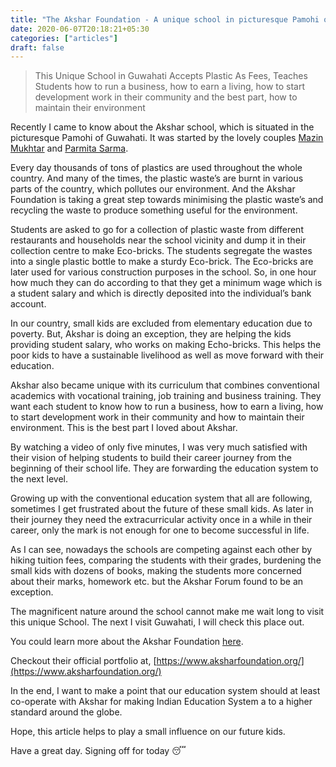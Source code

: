 ```yaml
---
title: "The Akshar Foundation - A unique school in picturesque Pamohi of Guwahati"
date: 2020-06-07T20:18:21+05:30
categories: ["articles"]
draft: false
---
```


> This Unique School in Guwahati Accepts Plastic As Fees, Teaches Students how to run a business, how to earn a living, how to start development work in their community and the best part, how to maintain their environment

<!--more-->

Recently I came to know about the Akshar school, which is situated in the picturesque Pamohi of Guwahati. It was started by the lovely couples [Mazin Mukhtar](https://www.linkedin.com/in/mazin-mukhtar-587a1010b/) and [Parmita Sarma](https://www.linkedin.com/in/parmita-sarma-akshar/).

Every day thousands of tons of plastics are used throughout the whole country. And many of the times, the plastic waste’s are burnt in various parts of the country, which pollutes our environment. And the Akshar Foundation is taking a great step towards minimising the plastic waste’s and recycling the waste to produce something useful for the environment.

Students are asked to go for a collection of plastic waste from different restaurants and households near the school vicinity and dump it in their collection centre to make Eco-bricks. The students segregate the wastes into a single plastic bottle to make a sturdy Eco-brick. The Eco-bricks are later used for various construction purposes in the school. So, in one hour how much they can do according to that they get a minimum wage which is a student salary and which is directly deposited into the individual’s bank account.

In our country, small kids are excluded from elementary education due to poverty. But, Akshar is doing an exception, they are helping the kids providing student salary, who works on making Echo-bricks. This helps the poor kids to have a sustainable livelihood as well as move forward with their education.

Akshar also became unique with its curriculum that combines conventional academics with vocational training, job training and business training. They want each student to know how to run a business, how to earn a living, how to start development work in their community and how to maintain their environment. This is the best part I loved about Akshar.

By watching a video of only five minutes, I was very much satisfied with their vision of helping students to build their career journey from the beginning of their school life. They are forwarding the education system to the next level.

Growing up with the conventional education system that all are following, sometimes I get frustrated about the future of these small kids. As later in their journey they need the extracurricular activity once in a while in their career, only the mark is not enough for one to become successful in life.

As I can see, nowadays the schools are competing against each other by hiking tuition fees, comparing the students with their grades, burdening the small kids with dozens of books, making the students more concerned about their marks, homework etc. but the Akshar Forum found to be an exception.

The magnificent nature around the school cannot make me wait long to visit this unique School. The next I visit Guwahati, I will check this place out.

You could learn more about the Akshar Foundation [here](https://www.youtube.com/watch?v=BSrT_uDHbio).

Checkout their official portfolio at, [https://www.aksharfoundation.org/](https://www.aksharfoundation.org/)

In the end, I want to make a point that our education system should at least co-operate with Akshar for making Indian Education System a to a higher standard around the globe.

Hope, this article helps to play a small influence on our future kids.

Have a great day. Signing off for today :sleeping:
